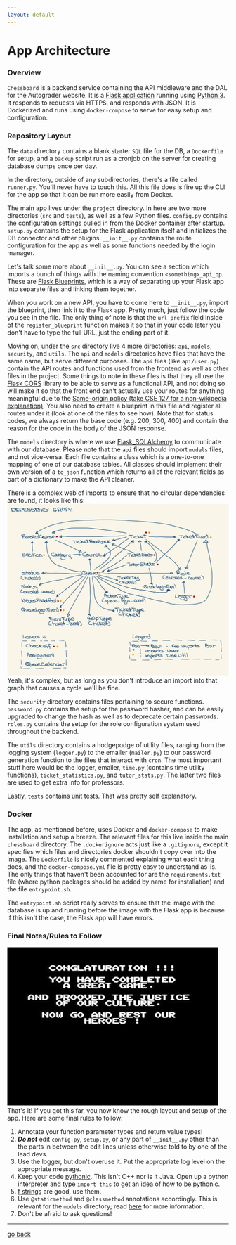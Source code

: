 ```yaml
---
layout: default
---
```

# App Architecture

### Overview
`Chessboard` is a backend service containing the API middleware and the DAL for the Autograder website.
It is a <a href="https://flask.palletsprojects.com/en/1.1.x/" target="_blank">Flask application</a> running using
<a href="https://docs.python.org/3/index.html" target="_blank">Python 3</a>. It responds to requests via HTTPS, and responds with JSON. It is Dockerized and runs using `docker-compose`
to serve for easy setup and configuration.

### Repository Layout
The `data` directory contains a blank starter `SQL` file for the DB, a `Dockerfile` for setup, and a `backup` script run
as a cronjob on the server for creating database dumps once per day.

In the directory, outside of any subdirectories, there's a file called `runner.py`. You'll never have to touch this. All this
file does is fire up the CLI for the app so that it can be run more easily from Docker.

The main app lives under the `project` directory. In here are two more directories (`src` and `tests`), as well as a few Python
files. `config.py` contains the configuration settings pulled in from the Docker container after startup. `setup.py` contains the setup
for the Flask application itself and initializes the DB connector and other plugins. `__init__.py` contains the route configuration
for the app as well as some functions needed by the login manager.

Let's talk some more about `__init__.py`. You can see a section which imports a bunch of things with the naming convention `<something>_api_bp`. These are <a href="https://flask.palletsprojects.com/en/1.1.x/blueprints/#blueprints" target="_blank">Flask Blueprints</a>, which is a way of separating up your Flask app into separate files and linking them together.

When you work on a new API, you have to come here to `__init__.py`, import the blueprint, then link it to the Flask app. Pretty much,
just follow the code you see in the file. The only thing of note is that the `url_prefix` field inside of the `register_blueprint` function
makes it so that in your code later you don't have to type the full URL, just the ending part of it.

Moving on, under the `src` directory live 4 more directories: `api`, `models`, `security`, and `utils`. The `api` and `models` directories have files that have the same name, but serve different purposes. The `api` files (like `api/user.py`) contain the API routes and functions
used from the frontend as well as other files in the project. Some things to note in these files is that they all use the
<a href="https://flask-cors.readthedocs.io/en/latest/" target="_blank">Flask CORS</a> library to be able to serve as a functional API,
and not doing so will make it so that the front end can't actually use your routes for anything meaningful due to the <a href="https://en.wikipedia.org/wiki/Same-origin_policy" target="_blank">Same-origin policy (take CSE 127 for a non-wikipedia explanation)</a>. You also
need to create a blueprint in this file and register all routes under it (look at one of the files to see how). Note that for status codes,
we always return the base code (e.g. 200, 300, 400) and contain the reason for the code in the body of the JSON response.

The `models` directory is where we use <a href="https://flask-sqlalchemy.palletsprojects.com/en/2.x/" target="_blank">Flask_SQLAlchemy</a> to
communicate with our database. Please note that the `api` files should import `models` files, and not vice-versa. Each file contains a class
which is a one-to-one mapping of one of our database tables. All classes should implement their own version of a `to_json` function which
returns all of the relevant fields as part of a dictionary to make the API cleaner.

There is a complex web of imports to ensure that no circular dependencies are found, it looks like this:
![very ugly](photos/dependency_graph.jpg)
Yeah, it's complex, but as long as you don't introduce an import into that graph that causes a cycle we'll be fine.


The `security` directory contains files pertaining to secure functions. `password.py` contains the setup for the password hasher, and
can be easily upgraded to change the hash as well as to deprecate certain passwords. `roles.py` contains the setup for the role configuration
system used throughout the backend.


The `utils` directory contains a hodgepodge of utility files, ranging from the logging system (`logger.py`) to the emailer (`mailer.py`) to our password generation function to the files that interact with `cron`. The most important stuff here would be the logger, emailer, `time.py` (contains time utility functions), `ticket_statistics.py`, and `tutor_stats.py`. The latter two files are used to get extra info for professors.

Lastly, `tests` contains unit tests. That was pretty self explanatory.

### Docker
The app, as mentioned before, uses Docker and `docker-compose` to make installation and setup a breeze. The relevant files
for this live inside the main `chessboard` directory. The `.dockerignore` acts just like a `.gitignore`, except it specifies which
files and directories docker shouldn't copy over into the image. The `Dockerfile` is nicely commented explaining what each thing
does, and the `docker-compose.yml` file is pretty easy to understand as-is. The only things that haven't been accounted for are the
`requirements.txt` file (where python packages should be added by name for installation) and the file `entrypoint.sh`.

The `entrypoint.sh` script really serves to ensure that the image with the database is up and running before the image with the Flask
app is because if this isn't the case, the Flask app will have errors.

### Final Notes/Rules to Follow
![conglaturation](photos/conglaturation.jpeg)
That's it! If you got this far, you now know the rough layout and setup of the app.
Here are some final rules to follow:

1. Annotate your function parameter types and return value types!
2. _**Do not**_ edit `config.py`, `setup.py`, or any part of `__init__.py` other than the parts in between the edit lines unless otherwise told to by one of the lead devs.
3. Use the logger, but don't overuse it. Put the appropriate log level on the appropriate message.
4. Keep your code <a href="https://hub.packtpub.com/write-python-code-or-pythonic-code/" target="_blank">pythonic</a>. This isn't C++ nor is it Java. Open up a python interpreter and type `import this` to get an idea of how to be pythonic.
5. <a href="https://realpython.com/python-f-strings/" target="_blank">f strings</a> are good, use them.
6. Use `@staticmethod` and `@classmethod` annotations accordingly. This is relevant for the `models` directory; read <a href="https://stackabuse.com/pythons-classmethod-and-staticmethod-explained/" target="_blank"> here</a> for more information.
7. Don't be afraid to ask questions!

---
[go back](/chessboard)
